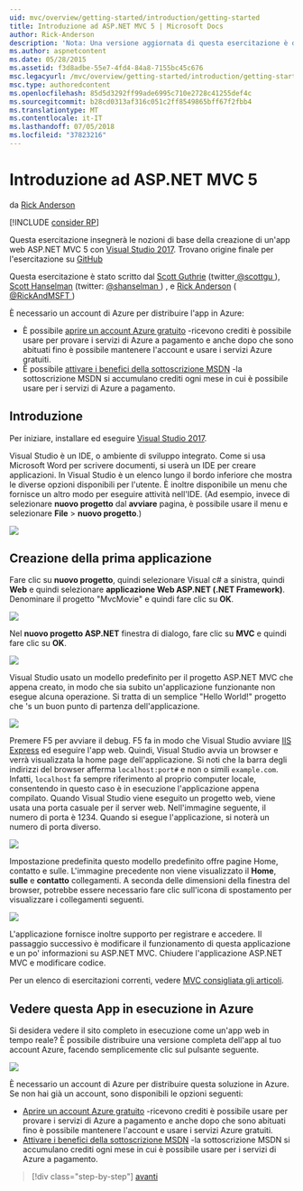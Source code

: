 ```yaml
---
uid: mvc/overview/getting-started/introduction/getting-started
title: Introduzione ad ASP.NET MVC 5 | Microsoft Docs
author: Rick-Anderson
description: 'Nota: Una versione aggiornata di questa esercitazione è disponibile qui utilizzando Visual Studio 2015. La nuova esercitazione Usa ASP.NET Core MVC 6, che offre molte improvem...'
ms.author: aspnetcontent
ms.date: 05/28/2015
ms.assetid: f3d8adbe-55e7-4fd4-84a8-7155bc45c676
msc.legacyurl: /mvc/overview/getting-started/introduction/getting-started
msc.type: authoredcontent
ms.openlocfilehash: 85d5d3292ff99ade6995c710e2728c41255def4c
ms.sourcegitcommit: b28cd0313af316c051c2ff8549865bff67f2fbb4
ms.translationtype: MT
ms.contentlocale: it-IT
ms.lasthandoff: 07/05/2018
ms.locfileid: "37823216"
---
```

<a name="getting-started-with-aspnet-mvc-5"></a>Introduzione ad ASP.NET MVC 5
====================
da [Rick Anderson](https://github.com/Rick-Anderson)

[!INCLUDE [consider RP](../../../../includes/razor.md)]

 Questa esercitazione insegnerà le nozioni di base della creazione di un'app web ASP.NET MVC 5 con [Visual Studio 2017](https://www.visualstudio.com/). Trovano origine finale per l'esercitazione su [GitHub](https://github.com/aspnet/Docs/tree/master/aspnet/mvc/overview/getting-started/introduction/sample/MvcMovie/MvcMovie)


 Questa esercitazione è stato scritto dal [Scott Guthrie](https://weblogs.asp.net/scottgu/) (twitter[ @scottgu ](https://twitter.com/scottgu) ), [Scott Hanselman](http://www.hanselman.com/blog/) (twitter: [ @shanselman ](https://twitter.com/shanselman) ) , e [Rick Anderson](https://twitter.com/RickAndMSFT) ( [ @RickAndMSFT ](https://twitter.com/#!/RickAndMSFT) )

 È necessario un account di Azure per distribuire l'app in Azure:

 - È possibile [aprire un account Azure gratuito](https://azure.microsoft.com/pricing/free-trial/?WT.mc_id=A443DD604) -ricevono crediti è possibile usare per provare i servizi di Azure a pagamento e anche dopo che sono abituati fino è possibile mantenere l'account e usare i servizi Azure gratuiti.
 - È possibile [attivare i benefici della sottoscrizione MSDN](https://azure.microsoft.com/pricing/member-offers/msdn-benefits-details/?WT.mc_id=A443DD604) -la sottoscrizione MSDN si accumulano crediti ogni mese in cui è possibile usare per i servizi di Azure a pagamento.


## <a name="getting-started"></a>Introduzione

Per iniziare, installare ed eseguire [Visual Studio 2017](https://www.visualstudio.com/).

Visual Studio è un IDE, o ambiente di sviluppo integrato. Come si usa Microsoft Word per scrivere documenti, si userà un IDE per creare applicazioni. In Visual Studio è un elenco lungo il bordo inferiore che mostra le diverse opzioni disponibili per l'utente. È inoltre disponibile un menu che fornisce un altro modo per eseguire attività nell'IDE. (Ad esempio, invece di selezionare **nuovo progetto** dal **avviare** pagina, è possibile usare il menu e selezionare **File** &gt; **nuovo progetto**.)


![](getting-started/_static/image1.png)  


## <a name="creating-your-first-application"></a>Creazione della prima applicazione

Fare clic su **nuovo progetto**, quindi selezionare Visual c# a sinistra, quindi **Web** e quindi selezionare **applicazione Web ASP.NET (.NET Framework)**. Denominare il progetto "MvcMovie" e quindi fare clic su **OK**.

![](getting-started/_static/image2.png)

Nel **nuovo progetto ASP.NET** finestra di dialogo, fare clic su **MVC** e quindi fare clic su **OK**.

![](getting-started/_static/image3.png)

Visual Studio usato un modello predefinito per il progetto ASP.NET MVC che appena creato, in modo che sia subito un'applicazione funzionante non esegue alcuna operazione. Si tratta di un semplice "Hello World!" progetto che 's un buon punto di partenza dell'applicazione.

![](getting-started/_static/image4.png)

Premere F5 per avviare il debug. F5 fa in modo che Visual Studio avviare [IIS Express](https://www.iis.net/learn/extensions/introduction-to-iis-express/iis-express-overview) ed eseguire l'app web. Quindi, Visual Studio avvia un browser e verrà visualizzata la home page dell'applicazione. Si noti che la barra degli indirizzi del browser afferma `localhost:port#` e non o simili `example.com`. Infatti, `localhost` fa sempre riferimento al proprio computer locale, consentendo in questo caso è in esecuzione l'applicazione appena compilato. Quando Visual Studio viene eseguito un progetto web, viene usata una porta casuale per il server web. Nell'immagine seguente, il numero di porta è 1234. Quando si esegue l'applicazione, si noterà un numero di porta diverso.

![](getting-started/_static/image5.png)

Impostazione predefinita questo modello predefinito offre pagine Home, contatto e sulle. L'immagine precedente non viene visualizzato il **Home**, **sulle** e **contatto** collegamenti. A seconda delle dimensioni della finestra del browser, potrebbe essere necessario fare clic sull'icona di spostamento per visualizzare i collegamenti seguenti.

![](getting-started/_static/image6.png)  

L'applicazione fornisce inoltre supporto per registrare e accedere. Il passaggio successivo è modificare il funzionamento di questa applicazione e un po' informazioni su ASP.NET MVC. Chiudere l'applicazione ASP.NET MVC e modificare codice.

Per un elenco di esercitazioni correnti, vedere [MVC consigliata gli articoli](../mvc-learning-sequence.md).

## <a name="see-this-app-running-on-azure"></a>Vedere questa App in esecuzione in Azure

Si desidera vedere il sito completo in esecuzione come un'app web in tempo reale? È possibile distribuire una versione completa dell'app al tuo account Azure, facendo semplicemente clic sul pulsante seguente.

[![](https://azuredeploy.net/deploybutton.png)](https://azuredeploy.net/?repository=https://github.com/aspnet/Docs/tree/master/aspnet/mvc/overview/getting-started/introduction/sample/MvcMovie&amp;WT.mc_id=deploy_azure_aspnet)

È necessario un account di Azure per distribuire questa soluzione in Azure. Se non hai già un account, sono disponibili le opzioni seguenti:

- [Aprire un account Azure gratuito](https://azure.microsoft.com/pricing/free-trial/?WT.mc_id=A443DD604) -ricevono crediti è possibile usare per provare i servizi di Azure a pagamento e anche dopo che sono abituati fino è possibile mantenere l'account e usare i servizi Azure gratuiti.
- [Attivare i benefici della sottoscrizione MSDN](https://azure.microsoft.com/pricing/member-offers/msdn-benefits-details/?WT.mc_id=A443DD604) -la sottoscrizione MSDN si accumulano crediti ogni mese in cui è possibile usare per i servizi di Azure a pagamento.

> [!div class="step-by-step"]
> [avanti](adding-a-controller.md)
